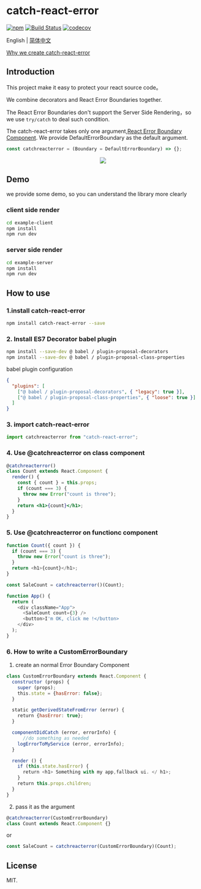 # catch-react-error

[![npm](https://img.shields.io/npm/v/catch-react-error?style=flat-square)](https://www.npmjs.com/package/catch-react-error)
[![Build Status](https://travis-ci.org/x-orpheus/catch-react-error.svg?branch=master)](https://travis-ci.org/x-orpheus/catch-react-error)
[![codecov](https://img.shields.io/codecov/c/gh/x-orpheus/catch-react-error?style=flat-square&logo=codecov)](https://codecov.io/gh/x-orpheus/catch-react-error)

English | [简体中文](./doc/catch-react-error.md)

[Why we create catch-react-error](./doc/catch-react-error_EN.md)

## Introduction

This project make it easy to protect your react source code。

We combine decorators and React Error Boundaries together.

The React Error Boundaries don't support the Server Side Rendering，so we use `try/catch` to deal such condition.

The catch-react-error takes only one argument,[React Error Boundary Component](https://reactjs.org/docs/error-boundaries.html).
We provide DefaultErrorBoundary as the default argument.

```js
const catchreacterror = (Boundary = DefaultErrorBoundary) => {};
```

<div style="text-align:center" align="center">
  <img src="https://p1.music.126.net/6tHW45dHH_qKtCw0rrkJOg==/109951164571395030.gif" />
</div>

## Demo

we provide some demo, so you can understand the library more clearly

### client side render

```sh
cd example-client
npm install
npm run dev
```

### server side render

```sh
cd example-server
npm install
npm run dev
```

## How to use

### 1.install catch-react-error

```sh
npm install catch-react-error --save
```

### 2. Install ES7 Decorator babel plugin

```sh
npm install --save-dev @ babel / plugin-proposal-decorators
npm install --save-dev @ babel / plugin-proposal-class-properties
```

babel plugin configuration

```json
{
  "plugins": [
    ["@ babel / plugin-proposal-decorators", { "legacy": true }],
    ["@ babel / plugin-proposal-class-properties", { "loose": true }]
  ]
}
```

### 3. import catch-react-error

```jsx
import catchreacterror from "catch-react-error";
```

### 4. Use @catchreacterror on class component

```jsx
@catchreacterror()
class Count extends React.Component {
  render() {
    const { count } = this.props;
    if (count === 3) {
      throw new Error("count is three");
    }
    return <h1>{count}</h1>;
  }
}
```

### 5. Use @catchreacterror on functionc component

```js
function Count({ count }) {
  if (count === 3) {
    throw new Error("count is three");
  }
  return <h1>{count}</h1>;
}

const SaleCount = catchreacterror()(Count);

function App() {
  return (
    <div className="App">
      <SaleCount count={3} />
      <button>I'm OK, click me !</button>
    </div>
  );
}
```

### 6. How to write a CustomErrorBoundary

1. create an normal Error Boundary Component

```jsx
class CustomErrorBoundary extends React.Component {
  constructor (props) {
    super (props);
    this.state = {hasError: false};
  }

  static getDerivedStateFromError (error) {
    return {hasError: true};
  }

  componentDidCatch (error, errorInfo) {
      //do something as needed
    logErrorToMyService (error, errorInfo);
  }

  render () {
    if (this.state.hasError) {
      return <h1> Something with my app,fallback ui. </ h1>;
    }
    return this.props.children;
  }
}

```

2. pass it as the argument

```jsx
@catchreacterror(CustomErrorBoundary)
class Count extends React.Component {}
```

or

```jsx
const SaleCount = catchreacterror(CustomErrorBoundary)(Count);
```

## License

MIT.
